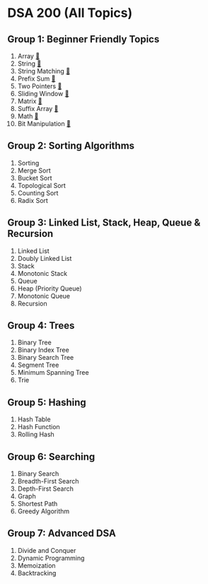 # DSA 200 (All Topics)

## Group 1: Beginner Friendly Topics

1. Array [:memo:](https://github.com/ajinkyacodes/leetcode/tree/master/DSA200/src/Array)
2. String [:memo:](https://github.com/ajinkyacodes/leetcode/tree/master/DSA200/src/String)
3. String Matching [:memo:](https://github.com/ajinkyacodes/leetcode/tree/master/DSA200/src/StringMatching)
4. Prefix Sum [:memo:](https://github.com/ajinkyacodes/leetcode/tree/master/DSA200/src/PrefixSum)
5. Two Pointers [:memo:](https://github.com/ajinkyacodes/leetcode/tree/master/DSA200/src/TwoPointers)
6. Sliding Window [:memo:](https://github.com/ajinkyacodes/leetcode/tree/master/DSA200/src/SlidingWindow)
7. Matrix [:memo:](https://github.com/ajinkyacodes/leetcode/tree/master/DSA200/src/Matrix)
8. Suffix Array [:memo:](https://github.com/ajinkyacodes/leetcode/tree/master/DSA200/src/SuffixArray)
9. Math [:memo:](https://github.com/ajinkyacodes/leetcode/tree/master/DSA200/src/Math)
10. Bit Manipulation [:memo:](https://github.com/ajinkyacodes/leetcode/tree/master/DSA200/src/BitManipulation)


## Group 2: Sorting Algorithms

1. Sorting
2. Merge Sort
3. Bucket Sort
4. Topological Sort
5. Counting Sort
6. Radix Sort


## Group 3: Linked List, Stack, Heap, Queue & Recursion

1. Linked List
2. Doubly Linked List
3. Stack
4. Monotonic Stack
5. Queue
6. Heap (Priority Queue)
7. Monotonic Queue
8. Recursion


## Group 4: Trees

1. Binary Tree
2. Binary Index Tree
3. Binary Search Tree
4. Segment Tree
5. Minimum Spanning Tree
6. Trie


## Group 5: Hashing

1. Hash Table
2. Hash Function
3. Rolling Hash


## Group 6: Searching

1. Binary Search
2. Breadth-First Search
3. Depth-First Search
4. Graph
5. Shortest Path
6. Greedy Algorithm


## Group 7: Advanced DSA

1. Divide and Conquer
2. Dynamic Programming
3. Memoization
4. Backtracking